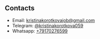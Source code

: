 <!--
**korotkovak/korotkovak** is a ✨ _special_ ✨ repository because its `README.md` (this file) appears on your GitHub profile.

Here are some ideas to get you started:

- 🔭 I’m currently working on ...
- 🌱 I’m currently learning ...
- 👯 I’m looking to collaborate on ...
- 🤔 I’m looking for help with ...
- 💬 Ask me about ...
- 📫 How to reach me: ...
- 😄 Pronouns: ...
- ⚡ Fun fact: ...
-->
<!--
## About

iOS developer with 2+ years of commercial experience. I have experience working in a team of up to 6 people. Have utilized SCRUM methodology on projects. Actively participated in daily standups, planning process and retrospectives.

I develop applications on SwiftUI and UIKit, following the SOLID principle. I pay special attention to unit testing. I am constantly learning new technologies, watching WWDC and trying to apply best practices in app development.

Before iOS development I was involved in design, I can help to think through UX or draw UI.
-->

## Contacts

* Email: [kristinakorotkovajob@gmail.com](mailto:kristinakorotkovajob@gmail.com)
* Telegram: [@kristinakorotkova059](https://t.me/kristinakorotkova059)
* Whatsapp: [+79170276599](https://wa.me/79170276599)
